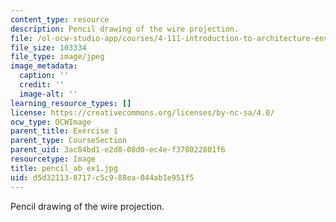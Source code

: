 ```yaml
---
content_type: resource
description: Pencil drawing of the wire projection.
file: /ol-ocw-studio-app/courses/4-111-introduction-to-architecture-environmental-design-spring-2014/d5d321138717c5c988ea044ab1e951f5_pencil_ab_ex1.jpg
file_size: 103334
file_type: image/jpeg
image_metadata:
  caption: ''
  credit: ''
  image-alt: ''
learning_resource_types: []
license: https://creativecommons.org/licenses/by-nc-sa/4.0/
ocw_type: OCWImage
parent_title: Exercise 1
parent_type: CourseSection
parent_uid: 3ac84bd1-e2d8-08d0-ec4e-f378022801f6
resourcetype: Image
title: pencil_ab_ex1.jpg
uid: d5d32113-8717-c5c9-88ea-044ab1e951f5
---
```

Pencil drawing of the wire projection.